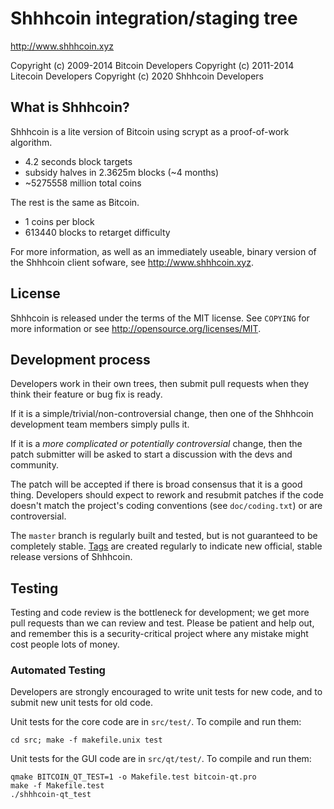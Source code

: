 Shhhcoin integration/staging tree
================================

http://www.shhhcoin.xyz

Copyright (c) 2009-2014 Bitcoin Developers
Copyright (c) 2011-2014 Litecoin Developers
Copyright (c) 2020 Shhhcoin Developers

What is Shhhcoin?
----------------

Shhhcoin is a lite version of Bitcoin using scrypt as a proof-of-work algorithm.
 - 4.2 seconds block targets
 - subsidy halves in 2.3625m blocks (~4 months)
 - ~5275558 million total coins

The rest is the same as Bitcoin.
 - 1 coins per block
 - 613440 blocks to retarget difficulty

For more information, as well as an immediately useable, binary version of
the Shhhcoin client sofware, see http://www.shhhcoin.xyz.

License
-------

Shhhcoin is released under the terms of the MIT license. See `COPYING` for more
information or see http://opensource.org/licenses/MIT.

Development process
-------------------

Developers work in their own trees, then submit pull requests when they think
their feature or bug fix is ready.

If it is a simple/trivial/non-controversial change, then one of the Shhhcoin
development team members simply pulls it.

If it is a *more complicated or potentially controversial* change, then the patch
submitter will be asked to start a discussion with the devs and community.

The patch will be accepted if there is broad consensus that it is a good thing.
Developers should expect to rework and resubmit patches if the code doesn't
match the project's coding conventions (see `doc/coding.txt`) or are
controversial.

The `master` branch is regularly built and tested, but is not guaranteed to be
completely stable. [Tags](https://github.com/gittyup69/shhhcoin) are created
regularly to indicate new official, stable release versions of Shhhcoin.

Testing
-------

Testing and code review is the bottleneck for development; we get more pull
requests than we can review and test. Please be patient and help out, and
remember this is a security-critical project where any mistake might cost people
lots of money.

### Automated Testing

Developers are strongly encouraged to write unit tests for new code, and to
submit new unit tests for old code.

Unit tests for the core code are in `src/test/`. To compile and run them:

    cd src; make -f makefile.unix test

Unit tests for the GUI code are in `src/qt/test/`. To compile and run them:

    qmake BITCOIN_QT_TEST=1 -o Makefile.test bitcoin-qt.pro
    make -f Makefile.test
    ./shhhcoin-qt_test

